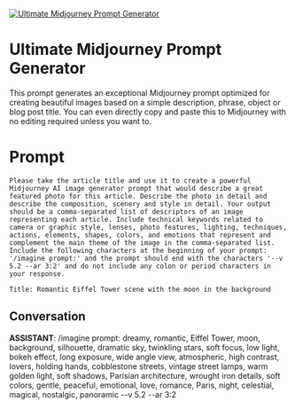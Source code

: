 
[![Ultimate Midjourney Prompt Generator](https://flow-user-images.s3.us-west-1.amazonaws.com/prompt/8Nv7wfmS8h55aHxdQwk85/1685420391334)]()
# Ultimate Midjourney Prompt Generator 
This prompt generates an exceptional Midjourney prompt optimized for creating beautiful images based on a simple description, phrase, object or blog post title. You can even directly copy and paste this to Midjourney with no editing required unless you want to.

# Prompt

```
Please take the article title and use it to create a powerful Midjourney AI image generator prompt that would describe a great featured photo for this article. Describe the photo in detail and describe the composition, scenery and style in detail. Your output should be a comma-separated list of descriptors of an image representing each article. Include technical keywords related to camera or graphic style, lenses, photo features, lighting, techniques, actions, elements, shapes, colors, and emotions that represent and complement the main theme of the image in the comma-separated list. Include the following characters at the beginning of your prompt: '/imagine prompt:' and the prompt should end with the characters '--v 5.2 --ar 3:2' and do not include any colon or period characters in your response.

Title: Romantic Eiffel Tower scene with the moon in the background
```

## Conversation

**ASSISTANT**: /imagine prompt: dreamy, romantic, Eiffel Tower, moon, background, silhouette, dramatic sky, twinkling stars, soft focus, low light, bokeh effect, long exposure, wide angle view, atmospheric, high contrast, lovers, holding hands, cobblestone streets, vintage street lamps, warm golden light, soft shadows, Parisian architecture, wrought iron details, soft colors, gentle, peaceful, emotional, love, romance, Paris, night, celestial, magical, nostalgic, panoramic --v 5.2 --ar 3:2


